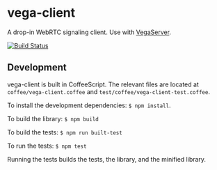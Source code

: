 # vega-client

A drop-in WebRTC signaling client.
Use with [VegaServer](https://github.com/davejachimiak/vega_server).

[![Build Status](https://travis-ci.org/davejachimiak/vega-client.svg?branch=master)](https://travis-ci.org/davejachimiak/vega-client)

## Development

vega-client is built in CoffeeScript. The relevant files are located at
`coffee/vega-client.coffee` and `test/coffee/vega-client-test.coffee`.

To install the development dependencies: `$ npm install`.

To build the library: `$ npm build`

To build the tests: `$ npm run built-test`

To run the tests: `$ npm test`

Running the tests builds the tests, the library, and the minified library.
